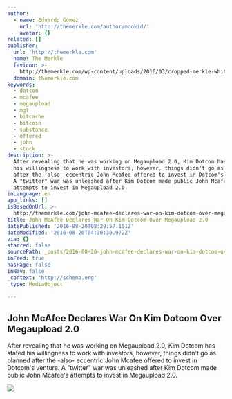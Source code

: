 ```yaml
---
author:
  - name: Eduardo Gómez
    url: 'http://themerkle.com/author/mookid/'
    avatar: {}
related: []
publisher:
  url: 'http://themerkle.com'
  name: The Merkle
  favicon: >-
    http://themerkle.com/wp-content/uploads/2016/03/cropped-merkle-white-1-192x192.png
  domain: themerkle.com
keywords:
  - dotcom
  - mcafee
  - megaupload
  - mgt
  - bitcache
  - bitcoin
  - substance
  - offered
  - john
  - stock
description: >-
  After revealing that he was working on Megaupload 2.0, Kim Dotcom has stated
  his willingness to work with investors, however, things didn't go as planned
  after the -also- eccentric John Mcafee offered to invest in Dotcom's venture.
  A "twitter" war was unleashed after Kim Dotcom made public John Mcafee's
  attempts to invest in Megaupload 2.0.
inLanguage: en
app_links: []
isBasedOnUrl: >-
  http://themerkle.com/john-mcafee-declares-war-on-kim-dotcom-over-megaupload-2-0/
title: John McAfee Declares War On Kim Dotcom Over Megaupload 2.0
datePublished: '2016-08-20T08:29:57.151Z'
dateModified: '2016-08-20T04:30:30.972Z'
via: {}
starred: false
sourcePath: _posts/2016-08-20-john-mcafee-declares-war-on-kim-dotcom-over-megaupload-20.md
inFeed: true
hasPage: false
inNav: false
_context: 'http://schema.org'
_type: MediaObject

---
```

<article style=""><h1>John McAfee Declares War On Kim Dotcom Over Megaupload 2.0</h1><p>After revealing that he was working on Megaupload 2.0, Kim Dotcom has stated his willingness to work with investors, however, things didn't go as planned after the -also- eccentric John Mcafee offered to invest in Dotcom's venture. A "twitter" war was unleashed after Kim Dotcom made public John Mcafee's attempts to invest in Megaupload 2.0.</p><img src="http://themerkle.com/wp-content/uploads/2016/08/shutterstock_187864790.jpg" /></article>